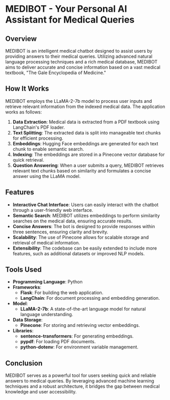 # MEDIBOT - Your Personal AI Assistant for Medical Queries

## Overview
MEDIBOT is an intelligent medical chatbot designed to assist users by providing answers to their medical queries. Utilizing advanced natural language processing techniques and a rich medical database, MEDIBOT aims to deliver accurate and concise information based on a vast medical textbook, "The Gale Encyclopedia of Medicine." 

## How It Works
MEDIBOT employs the LLaMA-2-7b model to process user inputs and retrieve relevant information from the indexed medical data. The application works as follows:

1. **Data Extraction**: Medical data is extracted from a PDF textbook using LangChain's PDF loader.
2. **Text Splitting**: The extracted data is split into manageable text chunks for efficient processing.
3. **Embeddings**: Hugging Face embeddings are generated for each text chunk to enable semantic search.
4. **Indexing**: The embeddings are stored in a Pinecone vector database for quick retrieval.
5. **Question Answering**: When a user submits a query, MEDIBOT retrieves relevant text chunks based on similarity and formulates a concise answer using the LLaMA model.

## Features
- **Interactive Chat Interface**: Users can easily interact with the chatbot through a user-friendly web interface.
- **Semantic Search**: MEDIBOT utilizes embeddings to perform similarity searches on the medical data, ensuring accurate results.
- **Concise Answers**: The bot is designed to provide responses within three sentences, ensuring clarity and brevity.
- **Scalability**: The use of Pinecone allows for scalable storage and retrieval of medical information.
- **Extensibility**: The codebase can be easily extended to include more features, such as additional datasets or improved NLP models.

## Tools Used
- **Programming Language**: Python
- **Frameworks**:
  - **Flask**: For building the web application.
  - **LangChain**: For document processing and embedding generation.
- **Model**: 
  - **LLaMA-2-7b**: A state-of-the-art language model for natural language understanding.
- **Data Storage**: 
  - **Pinecone**: For storing and retrieving vector embeddings.
- **Libraries**:
  - **sentence-transformers**: For generating embeddings.
  - **pypdf**: For loading PDF documents.
  - **python-dotenv**: For environment variable management.

## Conclusion

MEDIBOT serves as a powerful tool for users seeking quick and reliable answers to medical queries. By leveraging advanced machine learning techniques and a robust architecture, it bridges the gap between medical knowledge and user accessibility.
